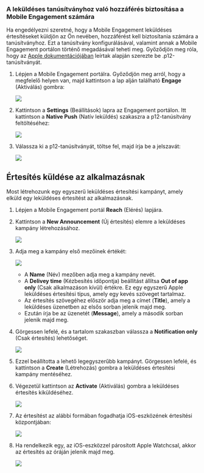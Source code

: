 ### <a name="grant-access-to-your-push-certificate-to-mobile-engagement"></a>A leküldéses tanúsítványhoz való hozzáférés biztosítása a Mobile Engagement számára
Ha engedélyezni szeretné, hogy a Mobile Engagement leküldéses értesítéseket küldjön az Ön nevében, hozzáférést kell biztosítania számára a tanúsítványhoz. Ezt a tanúsítvány konfigurálásával, valamint annak a Mobile Engagement portálon történő megadásával teheti meg. Győződjön meg róla, hogy az [Apple dokumentációjában](https://developer.apple.com/library/prerelease/ios/documentation/IDEs/Conceptual/AppDistributionGuide/AddingCapabilities/AddingCapabilities.html#//apple_ref/doc/uid/TP40012582-CH26-SW6) leírtak alapján szerezte be .p12-tanúsítványát.

1. Lépjen a Mobile Engagement portálra. Győződjön meg arról, hogy a megfelelő helyen van, majd kattintson a lap alján található **Engage** (Aktiválás) gombra:
   
    ![](./media/mobile-engagement-create-app-in-portal-new/engage-button.png)
2. Kattintson a **Settings** (Beállítások) lapra az Engagement portálon. Itt kattintson a **Native Push** (Natív leküldés) szakaszra a p12-tanúsítvány feltöltéséhez:
   
    ![](./media/mobile-engagement-ios-send-push/engagement-portal.png)
3. Válassza ki a p12-tanúsítványát, töltse fel, majd írja be a jelszavát:
   
    ![](./media/mobile-engagement-ios-send-push/native-push-settings.png)

## <a id="send"></a>Értesítés küldése az alkalmazásnak
Most létrehozunk egy egyszerű leküldéses értesítési kampányt, amely elküld egy leküldéses értesítést az alkalmazásnak.

1. Lépjen a Mobile Engagement portál **Reach** (Elérés) lapjára.
2. Kattintson a **New Announcement** (Új értesítés) elemre a leküldéses kampány létrehozásához.
   
    ![](./media/mobile-engagement-ios-send-push/new-announcement.png)
3. Adja meg a kampány első mezőinek értékét:
   
    ![](./media/mobile-engagement-ios-send-push/campaign-first-params.png)
   
   * A **Name** (Név) mezőben adja meg a kampány nevét. 
   * A **Delivey time** (Kézbesítés időpontja) beállítást állítsa **Out of app only** (Csak alkalmazáson kívül) értékre. Ez egy egyszerű Apple leküldéses értesítési típus, amely egy kevés szöveget tartalmaz.
   * Az értesítés szövegéhez először adja meg a címet (**Title**), amely a leküldéses üzenetben az elsős sorban jelenik majd meg.
   * Ezután írja be az üzenetét (**Message**), amely a második sorban jelenik majd meg.
4. Görgessen lefelé, és a tartalom szakaszban válassza a **Notification only** (Csak értesítés) lehetőséget.
   
    ![](./media/mobile-engagement-ios-send-push/campaign-content.png)
5. Ezzel beállította a lehető legegyszerűbb kampányt. Görgessen lefelé, és kattintson a **Create** (Létrehozás) gombra a leküldéses értesítési kampány mentéséhez. 
6. Végezetül kattintson az **Activate** (Aktiválás) gombra a leküldéses értesítés kiküldéséhez. 
   
    ![](./media/mobile-engagement-ios-send-push/campaign-activate.png)
7. Az értesítést az alábbi formában fogadhatja iOS-eszközének értesítési központjában:
   
    ![](./media/mobile-engagement-ios-send-push/iphone-notification.png)
8. Ha rendelkezik egy, az iOS-eszközzel párosított Apple Watchcsal, akkor az értesítés az óráján jelenik majd meg.
   
    ![](./media/mobile-engagement-ios-send-push/apple-watch.png)


